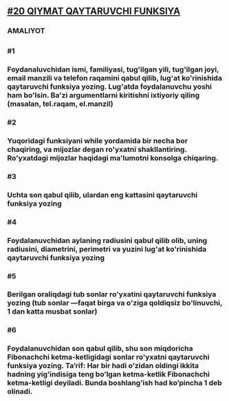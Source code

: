 [**<h2>#20 QIYMAT QAYTARUVCHI FUNKSIYA</h2>**](https://python.sariq.dev/function/20-qiymat-qaytarish)

**<h3>AMALIYOT<h3>**

**<h4>#1<h4>**
Foydanaluvchidan ismi, familiyasi, tug'ilgan yili, tug'ilgan joyi, email manzili va telefon raqamini qabul qilib, lug'at 
ko'rinishida qaytaruvchi funksiya yozing. Lug'atda foydalanuvchu yoshi ham bo'lsin. Ba'zi argumentlarni kiritishni ixtiyoriy qiling (masalan, tel.raqam, el.manzil)

**<h4>#2<h4>**
Yuqoridagi funksiyani while yordamida bir necha bor chaqiring, va mijozlar degan ro'yxatni shakllantiring. Ro'yxatdagi mijozlar haqidagi ma'lumotni konsolga chiqaring.

**<h4>#3<h4>**
Uchta son qabul qilib, ulardan eng kattasini qaytaruvchi funksiya yozing

**<h4>#4<h4>**
Foydalanuvchidan aylaning radiusini qabul qilib olib, uning radiusini, diametrini, perimetri va yuzini lug'at ko'rinishida qaytaruvchi funksiya yozing

**<h4>#5<h4>**
Berilgan oraliqdagi tub sonlar ro'yxatini qaytaruvchi funksiya yozing (tub sonlar —faqat birga va o'ziga qoldiqsiz bo'linuvchi, 1 dan katta musbat sonlar)

**<h4>#6<h4>**
Foydalanuvchidan son qabul qilib, shu son miqdoricha Fibonachchi ketma-ketligidagi sonlar ro'yxatni qaytaruvchi funksiya yozing.  Ta’rif: Har bir hadi o’zidan oldingi ikkita hadning yig’indisiga teng bo’lgan ketma-ketlik Fibonachchi ketma-ketligi deyiladi. Bunda boshlang’ish had ko’pincha 1 deb olinadi. 